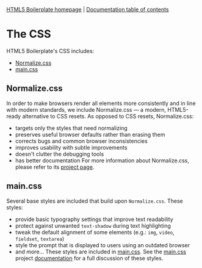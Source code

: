 [HTML5 Boilerplate homepage](https://html5boilerplate.com/) | [Documentation
table of contents](TOC.md)
# The CSS
HTML5 Boilerplate's CSS includes:
* [Normalize.css](#normalizecss)
* [main.css](#maincss)
## Normalize.css
In order to make browsers render all elements more consistently and in line with
modern standards, we include Normalize.css — a modern, HTML5-ready alternative
to CSS resets.
As opposed to CSS resets, Normalize.css:
* targets only the styles that need normalizing
* preserves useful browser defaults rather than erasing them
* corrects bugs and common browser inconsistencies
* improves usability with subtle improvements
* doesn't clutter the debugging tools
* has better documentation
For more information about Normalize.css, please refer to its [project
page](https://necolas.github.io/normalize.css/).
## main.css
Several base styles are included that build upon `Normalize.css`. These styles:
* provide basic typography settings that improve text readability
* protect against unwanted `text-shadow` during text highlighting
* tweak the default alignment of some elements (e.g.: `img`, `video`,
  `fieldset`, `textarea`)
* style the prompt that is displayed to users using an outdated browser
* and more...
These styles are included in
[main.css](https://github.com/h5bp/html5-boilerplate/blob/master/dist/css/main.css).
See the [main.css](https://github.com/h5bp/main.css) project
[documentation](https://github.com/h5bp/main.css/blob/master/README.md#features)
for a full discussion of these styles.
